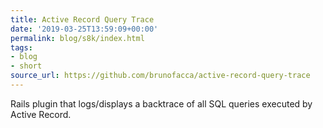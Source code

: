 ```yaml
---
title: Active Record Query Trace
date: '2019-03-25T13:59:09+00:00'
permalink: blog/s8k/index.html
tags:
- blog
- short
source_url: https://github.com/brunofacca/active-record-query-trace
---
```


Rails plugin that logs/displays a backtrace of all SQL queries executed by Active Record.
